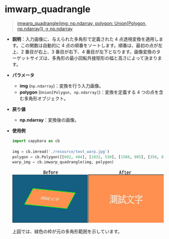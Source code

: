 # imwarp_quadrangle

> [imwarp_quadrangle(img: np.ndarray, polygon: Union[Polygon, np.ndarray]) -> np.ndarray](https://github.com/DocsaidLab/Capybara/blob/975d62fba4f76db59e715c220f7a2af5ad8d050e/capybara/vision/geometric.py#L155)

- **説明**：入力画像に、与えられた多角形で定義された 4 点透視変換を適用します。この関数は自動的に 4 点の順番をソートします。順番は、最初の点が左上、2 番目が右上、3 番目が右下、4 番目が左下となります。画像変換のターゲットサイズは、多角形の最小回転外接矩形の幅と高さによって決まります。

- **パラメータ**

  - **img** (`np.ndarray`)：変換を行う入力画像。
  - **polygon** (`Union[Polygon, np.ndarray]`)：変換を定義する 4 つの点を含む多角形オブジェクト。

- **戻り値**

  - **np.ndarray**：変換後の画像。

- **使用例**

  ```python
  import capybara as cb

  img = cb.imread('./resource/test_warp.jpg')
  polygon = cb.Polygon([[602, 404], [1832, 530], [1588, 985], [356, 860]])
  warp_img = cb.imwarp_quadrangle(img, polygon)
  ```

  ![imwarp_quadrangle](./resource/test_imwarp_quadrangle.jpg)

  上図では、緑色の枠が元の多角形範囲を示しています。
